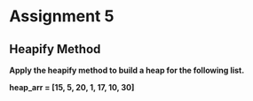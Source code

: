 # Assignment 5

## Heapify Method

**Apply the heapify method to build a heap for the following list.**

**heap_arr = [15, 5, 20, 1, 17, 10, 30]**

